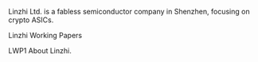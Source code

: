 Linzhi Ltd. is a fabless semiconductor company in Shenzhen,
focusing on crypto ASICs.

Linzhi Working Papers

LWP1 About Linzhi.
